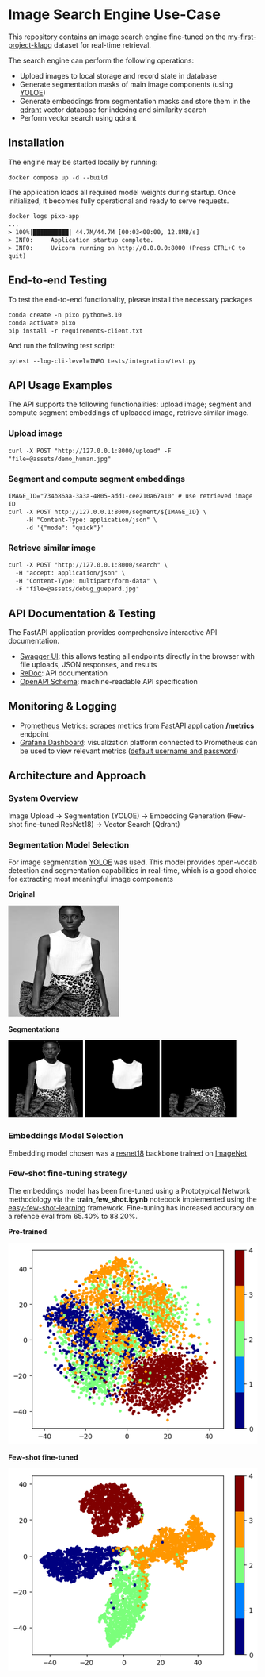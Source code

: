 # Image Search Engine Use-Case
This repository contains an image search engine fine-tuned on the [my-first-project-klagq](https://universe.roboflow.com/azza-te8hj/my-first-project-klagq) dataset for real-time retrieval.

The search engine can perform the following operations:

 - Upload images to local storage and record state in database
 - Generate segmentation masks of main image components (using [YOLOE](https://docs.ultralytics.com/models/yoloe/))
 - Generate embeddings from segmentation masks and store them in the [qdrant](https://qdrant.tech/) vector database for indexing and similarity search 
 - Perform vector search using qdrant

## Installation
The engine may be started locally by running:
```
docker compose up -d --build
```
The application loads all required model weights during startup. Once initialized, it becomes fully operational and ready to serve requests.
```
docker logs pixo-app
...
> 100%|██████████| 44.7M/44.7M [00:03<00:00, 12.8MB/s]
> INFO:     Application startup complete.
> INFO:     Uvicorn running on http://0.0.0.0:8000 (Press CTRL+C to quit)
```
## End-to-end Testing
To test the end-to-end functionality, please install the necessary packages
```
conda create -n pixo python=3.10
conda activate pixo
pip install -r requirements-client.txt
```

And run the following test script:

```
pytest --log-cli-level=INFO tests/integration/test.py
```


## API Usage Examples
The API supports the following functionalities: upload image; segment and compute segment embeddings of uploaded image, retrieve similar image.
### Upload image
```
curl -X POST "http://127.0.0.1:8000/upload" -F "file=@assets/demo_human.jpg"
```
### Segment and compute segment embeddings
```
IMAGE_ID="734b86aa-3a3a-4805-add1-cee210a67a10" # use retrieved image ID
curl -X POST http://127.0.0.1:8000/segment/${IMAGE_ID} \
     -H "Content-Type: application/json" \
     -d '{"mode": "quick"}'
```
### Retrieve similar image
```
curl -X POST "http://127.0.0.1:8000/search" \
  -H "accept: application/json" \
  -H "Content-Type: multipart/form-data" \
  -F "file=@assets/debug_guepard.jpg"
```

## API Documentation & Testing
The FastAPI application provides comprehensive interactive API documentation.

- [Swagger UI](http://127.0.0.1:8000/docs): this allows testing all endpoints directly in the browser with file uploads, JSON responses, and results
- [ReDoc](http://127.0.0.1:8000/redoc): API documentation
- [OpenAPI Schema](http://127.0.0.1:8000/openapi.json): machine-readable API specification


## Monitoring & Logging

- [Prometheus Metrics](http://localhost:9090): scrapes metrics from FastAPI application **/metrics** endpoint
- [Grafana Dashboard](http://localhost:3000): visualization platform connected to Prometheus can be used to view relevant metrics ([default username and password](https://signoz.io/guides/what-is-the-default-username-and-password-for-grafana-login-page/#grafanas-default-username-and-password))



## Architecture and Approach

### System Overview
Image Upload → Segmentation (YOLOE) → Embedding Generation (Few-shot fine-tuned ResNet18) → Vector Search (Qdrant)

### Segmentation Model Selection
For image segmentation [YOLOE](https://docs.ultralytics.com/models/yoloe/) was used. This model provides open-vocab detection and segmentation capabilities in real-time, which is a good choice for extracting most meaningful image components

**Original**

![](assets/demo_human.jpg)

**Segmentations**

<p float="left">
  <img src="assets/seg1.png" width="30%" />
  <img src="assets/seg2.png" width="30%" />
  <img src="assets/seg3.png" width="30%" />
</p>


### Embeddings Model Selection
Embedding model chosen was a [resnet18](https://docs.pytorch.org/vision/main/models/generated/torchvision.models.resnet18.html) backbone trained on [ImageNet](https://www.image-net.org/)

### Few-shot fine-tuning strategy

The embeddings model has been fine-tuned using a Prototypical Network methodology via the **train_few_shot.ipynb** notebook implemented using the [easy-few-shot-learning](https://github.com/sicara/easy-few-shot-learning) framework. Fine-tuning has increased accuracy on a refence eval from 65.40% to 88.20%.

**Pre-trained**

![](assets/model_pre_trained.png)


**Few-shot fine-tuned**

![](assets/model_fine_tuned.png)
